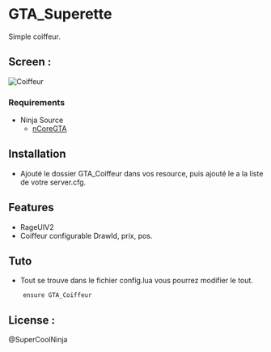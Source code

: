# GTA_Superette
Simple coiffeur.

## Screen :
![Coiffeur](https://cdn.discordapp.com/attachments/713399290667597877/766980983877795850/unknown.png)


### Requirements
* Ninja Source
  * [nCoreGTA](https://github.com/NinjaSourceV2/nCoreGTA)


## Installation
- Ajouté le dossier GTA_Coiffeur dans vos resource, puis ajouté le a la liste de votre server.cfg.

## Features
- RageUIV2
- Coiffeur configurable DrawId, prix, pos.


## Tuto
- Tout se trouve dans le fichier config.lua vous pourrez modifier le tout.

```
    ensure GTA_Coiffeur
```

## License :
@SuperCoolNinja